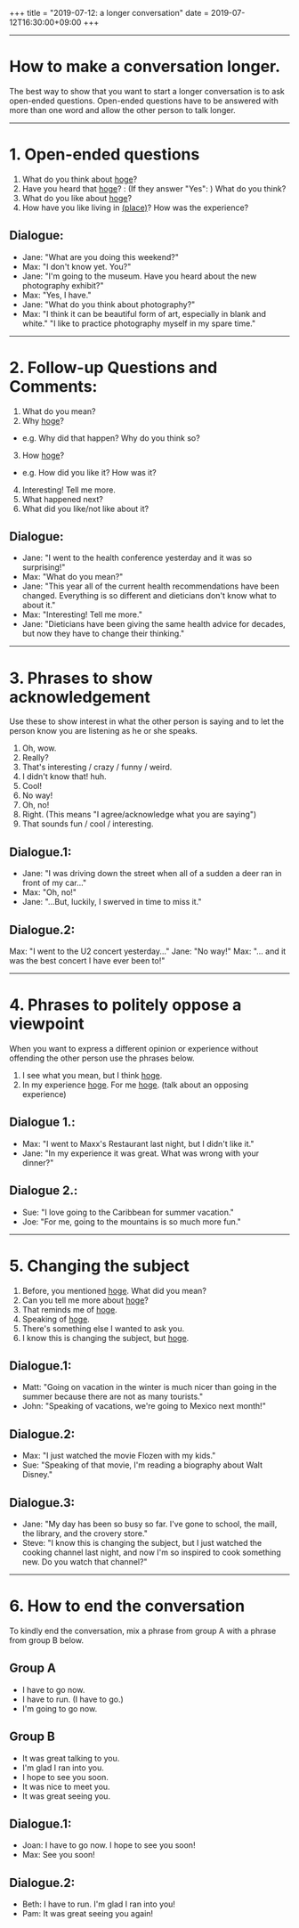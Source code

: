 +++
title =  "2019-07-12: a longer conversation"
date = 2019-07-12T16:30:00+09:00
+++

- - -
# How to make a conversation longer.

The best way to show that you want to start a longer conversation is to ask open-ended questions.
Open-ended questions have to be answered with more than one word and
allow the other person to talk longer.

- - -

# 1. Open-ended questions

1. What do you think about <u>hoge</u>?
2. Have you heard that <u>hoge</u>?
: (If they answer "Yes": ) What do you think?
3. What do you like about <u>hoge</u>?
4. How have you like living in <u>(place)</u>?
How was the experience?

## Dialogue:

* Jane: "What are you doing this weekend?"
* Max: "I don't know yet. You?"
* Jane: "I'm going to the museum. Have you heard about the new photography exhibit?"
* Max: "Yes, I have."
* Jane: "What do you think about photography?"
* Max: "I think it can be beautiful form of art, especially in blank and white."
"I like to practice photography myself in my spare time."

- - -

# 2. Follow-up Questions and Comments:

1. What do you mean?
2. Why <u>hoge</u>?
  - e.g. Why did that happen? Why do you think so?
3. How <u>hoge</u>?
  - e.g. How did you like it? How was it?
4. Interesting! Tell me more.
5. What happened next?
6. What did you like/not like about it?

## Dialogue:

* Jane: "I went to the health conference yesterday and it was so surprising!"
* Max: "What do you mean?"
* Jane: "This year all of the current health recommendations have been changed. Everything is so different and dieticians don't know what to about it."
* Max: "Interesting! Tell me more."
* Jane: "Dieticians have been giving the same health advice for decades, but now they have to change their thinking."

- - -

# 3. Phrases to show acknowledgement

Use these to show interest in what the other person is saying and
to let the person know you are listening as he or she speaks.

1. Oh, wow.
2. Really?
3. That's interesting / crazy / funny / weird.
4. I didn't know that! huh.
5. Cool!
6. No way!
7. Oh, no!
8. Right. (This means "I agree/acknowledge what you are saying")
9. That sounds fun / cool / interesting.

## Dialogue.1: 

* Jane: "I was driving down the street when all of a sudden a deer ran in front of my car..."
* Max: "Oh, no!"
* Jane: "...But, luckily, I swerved in time to miss it."

## Dialogue.2:

Max: "I went to the U2 concert yesterday..."
Jane: "No way!"
Max: "... and it was the best concert I have ever been to!"

- - -

# 4. Phrases to politely oppose a viewpoint

When you want to express a different opinion or
experience without offending the other person use the phrases below.

1. I see what you mean, but I think <u>hoge</u>.
2. In my experience <u>hoge</u>.
For me <u>hoge</u>. (talk about an opposing experience)

## Dialogue 1.:
- Max: "I went to Maxx's Restaurant last night, but I didn't like it."
- Jane: "In my experience it was great. What was wrong with your dinner?"

## Dialogue 2.:
- Sue: "I love going to the Caribbean for summer vacation."
- Joe: "For me, going to the mountains is so much more fun."

- - -

# 5. Changing the subject

1. Before, you mentioned <u>hoge</u>. What did you mean?
2. Can you tell me more about <u>hoge</u>?
3. That reminds me of <u>hoge</u>.
4. Speaking of <u>hoge</u>.
5. There's something else I wanted to ask you.
6. I know this is changing the subject, but <u>hoge</u>.

## Dialogue.1:
- Matt: "Going on vacation in the winter is much nicer than going in the summer because there are not as many tourists."
- John: "Speaking of vacations, we're going to Mexico next month!"

## Dialogue.2:
- Max: "I just watched the movie Flozen with my kids."
- Sue: "Speaking of that movie, I'm reading a biography about Walt Disney."

## Dialogue.3:
- Jane: "My day has been so busy so far. I've gone to school, the maill, the library, and the crovery store."
- Steve: "I know this is changing the subject, but I just watched the cooking channel last night, and now I'm so inspired to cook something new. Do you watch that channel?"

- - -
# 6. How to end the conversation

To kindly end the conversation, mix a phrase from group A with a phrase from group B below.

## Group A
- I have to go now.
- I have to run. (I have to go.)
- I'm going to go now.

## Group B
- It was great talking to you.
- I'm glad I ran into you.
- I hope to see you soon.
- It was nice to meet you.
- It was great seeing you.

## Dialogue.1:
- Joan: I have to go now. I hope to see you soon!
- Max: See you soon!

## Dialogue.2:
- Beth: I have to run. I'm glad I ran into you!
- Pam: It was great seeing you again!


